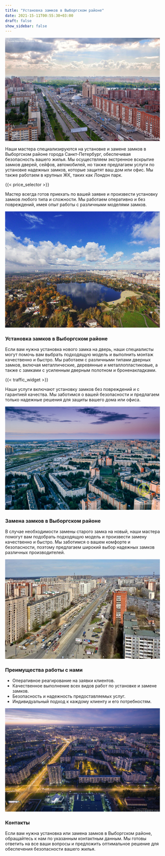```yaml
---
title: "Установка замков в Выборгском районе"
date: 2021-15-11T00:55:30+03:00
draft: false
show_sidebar: false
---
```


![Установка замков в Выборгском районе](Viborgsky1.jpg)

Наши мастера специализируются на установке и замене замков в Выборгском районе города Санкт-Петербург, обеспечивая безопасность вашего жилья. Мы осуществляем экстренное вскрытие замков дверей, сейфов, автомобилей, но также предлагаем услуги по установке надежных замков, которые защитят ваш дом или офис. Мы также работаем в крупных ЖК, таких как Лондон парк.

{{< price_selector >}}

Мастер всегда готов приехать по вашей заявке и произвести установку замков любого типа и сложности. Мы работаем оперативно и без повреждений, имея опыт работы с различными моделями замков.

![Установка замков в Выборгском районе](Viborgsky2.jpg)

### Установка замков в Выборгском районе

Если вам нужна установка нового замка на дверь, наши специалисты могут помочь вам выбрать подходящую модель и выполнить монтаж качественно и быстро. Мы работаем с различными типами дверных замков, включая металлические, деревянные и металлопластиковые, а также с замками с усиленным дверным полотном и броненакладками.

{{< traffic_widget >}}

Наши услуги включают установку замков без повреждений и с гарантией качества. Мы заботимся о вашей безопасности и предлагаем только надежные решения для защиты вашего дома или офиса.

![Установка замков в Выборгском районе](Viborgsky3.jpg)

### Замена замков в Выборгском районе

В случае необходимости замены старого замка на новый, наши мастера помогут вам подобрать подходящую модель и произвести замену качественно и быстро. Мы заботимся о вашем комфорте и безопасности, поэтому предлагаем широкий выбор надежных замков различных производителей.

![Установка замков в Выборгском районе](Viborgsky4.jpg)

### Преимущества работы с нами

- Оперативное реагирование на заявки клиентов.
- Качественное выполнение всех видов работ по установке и замене замков.
- Безопасность и надежность предоставляемых услуг.
- Индивидуальный подход к каждому клиенту и его потребностям.

![Установка замков в Выборгском районе](Viborgsky5.jpg)

### Контакты

Если вам нужна установка или замена замков в Выборгском районе, обращайтесь к нам по указанным контактным данным. Мы готовы ответить на все ваши вопросы и предложить оптимальное решение для обеспечения безопасности вашего жилья.